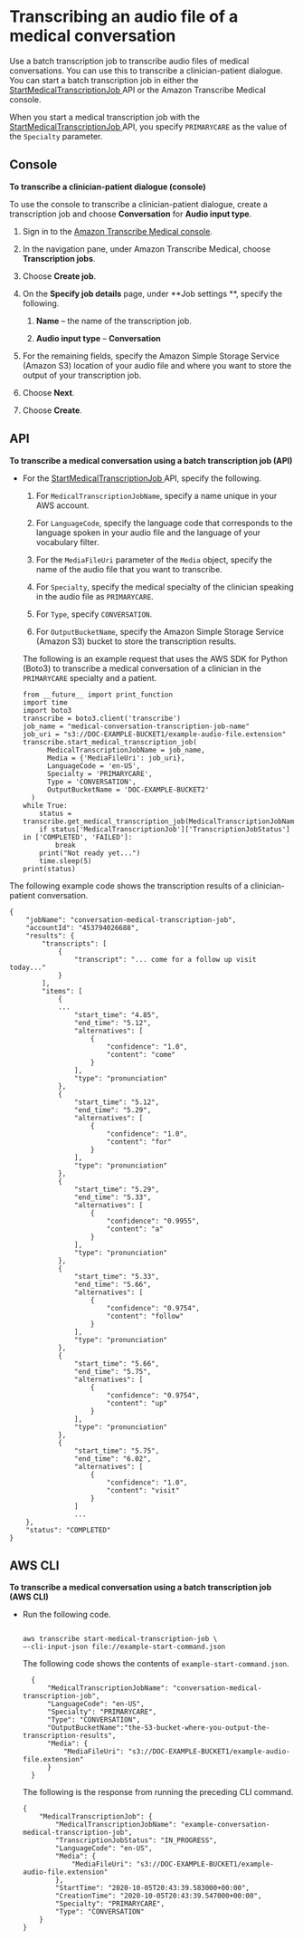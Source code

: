 # Transcribing an audio file of a medical conversation<a name="batch-medical-conversation"></a>

Use a batch transcription job to transcribe audio files of medical conversations\. You can use this to transcribe a clinician\-patient dialogue\. You can start a batch transcription job in either the [ StartMedicalTranscriptionJob ](API_StartMedicalTranscriptionJob.md) API or the Amazon Transcribe Medical console\.

When you start a medical transcription job with the [ StartMedicalTranscriptionJob ](API_StartMedicalTranscriptionJob.md) API, you specify `PRIMARYCARE` as the value of the `Specialty` parameter\. 

## Console<a name="batch-med-conversation-console"></a>

**To transcribe a clinician\-patient dialogue \(console\)**

To use the console to transcribe a clinician\-patient dialogue, create a transcription job and choose **Conversation** for **Audio input type**\.

1. Sign in to the [ Amazon Transcribe Medical console](https://console.aws.amazon.com/transcribe/)\.

1. In the navigation pane, under Amazon Transcribe Medical, choose **Transcription jobs**\.

1. Choose **Create job**\.

1. On the **Specify job details** page, under **Job settings **, specify the following\.

   1. **Name** – the name of the transcription job\.

   1. **Audio input type** – **Conversation**

1. For the remaining fields, specify the Amazon Simple Storage Service \(Amazon S3\) location of your audio file and where you want to store the output of your transcription job\.

1. Choose **Next**\.

1. Choose **Create**\.

## API<a name="batch-med-conversation-api"></a>

**To transcribe a medical conversation using a batch transcription job \(API\)**
+ For the [ StartMedicalTranscriptionJob ](API_StartMedicalTranscriptionJob.md) API, specify the following\.

  1. For `MedicalTranscriptionJobName`, specify a name unique in your AWS account\.

  1. For `LanguageCode`, specify the language code that corresponds to the language spoken in your audio file and the language of your vocabulary filter\.

  1. For the `MediaFileUri` parameter of the `Media` object, specify the name of the audio file that you want to transcribe\.

  1. For `Specialty`, specify the medical specialty of the clinician speaking in the audio file as `PRIMARYCARE`\.

  1. For `Type`, specify `CONVERSATION`\.

  1. For `OutputBucketName`, specify the Amazon Simple Storage Service \(Amazon S3\) bucket to store the transcription results\.

  The following is an example request that uses the AWS SDK for Python \(Boto3\) to transcribe a medical conversation of a clinician in the `PRIMARYCARE` specialty and a patient\.

  ```
  from __future__ import print_function
  import time
  import boto3
  transcribe = boto3.client('transcribe')
  job_name = "medical-conversation-transcription-job-name"
  job_uri = "s3://DOC-EXAMPLE-BUCKET1/example-audio-file.extension"
  transcribe.start_medical_transcription_job(
        MedicalTranscriptionJobName = job_name,
        Media = {'MediaFileUri': job_uri},
        LanguageCode = 'en-US',
        Specialty = 'PRIMARYCARE',
        Type = 'CONVERSATION',
        OutputBucketName = 'DOC-EXAMPLE-BUCKET2'
    )
  while True:
      status = transcribe.get_medical_transcription_job(MedicalTranscriptionJobName=job_name)
      if status['MedicalTranscriptionJob']['TranscriptionJobStatus'] in ['COMPLETED', 'FAILED']:
          break
      print("Not ready yet...")
      time.sleep(5)
  print(status)
  ```

The following example code shows the transcription results of a clinician\-patient conversation\.

```
{
    "jobName": "conversation-medical-transcription-job",
    "accountId": "453794026688",
    "results": {
        "transcripts": [
            {
                "transcript": "... come for a follow up visit today..."
            }
        ],
        "items": [
            {
            ...
                "start_time": "4.85",
                "end_time": "5.12",
                "alternatives": [
                    {
                        "confidence": "1.0",
                        "content": "come"
                    }
                ],
                "type": "pronunciation"
            },
            {
                "start_time": "5.12",
                "end_time": "5.29",
                "alternatives": [
                    {
                        "confidence": "1.0",
                        "content": "for"
                    }
                ],
                "type": "pronunciation"
            },
            {
                "start_time": "5.29",
                "end_time": "5.33",
                "alternatives": [
                    {
                        "confidence": "0.9955",
                        "content": "a"
                    }
                ],
                "type": "pronunciation"
            },
            {
                "start_time": "5.33",
                "end_time": "5.66",
                "alternatives": [
                    {
                        "confidence": "0.9754",
                        "content": "follow"
                    }
                ],
                "type": "pronunciation"
            },
            {
                "start_time": "5.66",
                "end_time": "5.75",
                "alternatives": [
                    {
                        "confidence": "0.9754",
                        "content": "up"
                    }
                ],
                "type": "pronunciation"
            },
            {
                "start_time": "5.75",
                "end_time": "6.02",
                "alternatives": [
                    {
                        "confidence": "1.0",
                        "content": "visit"
                    }
                ]
                ...
    },
    "status": "COMPLETED"
}
```

## AWS CLI<a name="batch-med-conversation-cli"></a>

**To transcribe a medical conversation using a batch transcription job \(AWS CLI\)**
+ Run the following code\.

  ```
                      
  aws transcribe start-medical-transcription-job \
  –-cli-input-json file://example-start-command.json
  ```

  The following code shows the contents of `example-start-command.json`\.

  ```
    {
        "MedicalTranscriptionJobName": "conversation-medical-transcription-job",        
        "LanguageCode": "en-US",
        "Specialty": "PRIMARYCARE",
        "Type": "CONVERSATION",
        "OutputBucketName":"the-S3-bucket-where-you-output-the-transcription-results",
        "Media": {
            "MediaFileUri": "s3://DOC-EXAMPLE-BUCKET1/example-audio-file.extension"
        }
    }
  ```

  The following is the response from running the preceding CLI command\.

  ```
  {
      "MedicalTranscriptionJob": {
          "MedicalTranscriptionJobName": "example-conversation-medical-transcription-job",
          "TranscriptionJobStatus": "IN_PROGRESS",
          "LanguageCode": "en-US",
          "Media": {
              "MediaFileUri": "s3://DOC-EXAMPLE-BUCKET1/example-audio-file.extension"
          },
          "StartTime": "2020-10-05T20:43:39.583000+00:00",
          "CreationTime": "2020-10-05T20:43:39.547000+00:00",
          "Specialty": "PRIMARYCARE",
          "Type": "CONVERSATION"
      }
  }
  ```